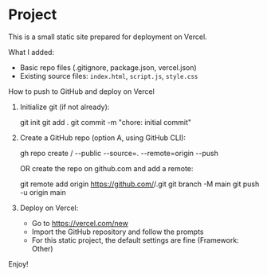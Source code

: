 # Project

This is a small static site prepared for deployment on Vercel.

What I added:

- Basic repo files (.gitignore, package.json, vercel.json)
- Existing source files: `index.html`, `script.js`, `style.css`

How to push to GitHub and deploy on Vercel

1. Initialize git (if not already):

   git init
   git add .
   git commit -m "chore: initial commit"

2. Create a GitHub repo (option A, using GitHub CLI):

   gh repo create <owner>/<repo> --public --source=. --remote=origin --push

   OR create the repo on github.com and add a remote:

   git remote add origin https://github.com/<owner>/<repo>.git
   git branch -M main
   git push -u origin main

3. Deploy on Vercel:

   - Go to https://vercel.com/new
   - Import the GitHub repository and follow the prompts
   - For this static project, the default settings are fine (Framework: Other)

Enjoy!